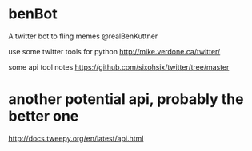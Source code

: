 # benBot
A twitter bot to fling memes @realBenKuttner

use some twitter tools for python
http://mike.verdone.ca/twitter/

some api tool notes
https://github.com/sixohsix/twitter/tree/master

# another potential api, probably the better one
http://docs.tweepy.org/en/latest/api.html